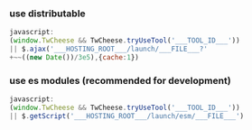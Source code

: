 ### use distributable

```javascript
javascript:
(window.TwCheese && TwCheese.tryUseTool('___TOOL_ID___'))
|| $.ajax('___HOSTING_ROOT___/launch/___FILE___?'
+~~((new Date())/3e5),{cache:1})
```

### use es modules (recommended for development)

```javascript
javascript:
(window.TwCheese && TwCheese.tryUseTool('___TOOL_ID___'))
|| $.getScript('___HOSTING_ROOT___/launch/esm/___FILE___')
```
